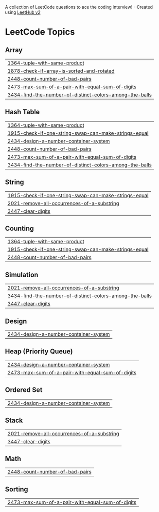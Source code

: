 A collection of LeetCode questions to ace the coding interview! - Created using [LeetHub v2](https://github.com/arunbhardwaj/LeetHub-2.0)
<!---LeetCode Topics Start-->
# LeetCode Topics
## Array
|  |
| ------- |
| [1364-tuple-with-same-product](https://github.com/Shashank164/DSA/tree/master/1364-tuple-with-same-product) |
| [1878-check-if-array-is-sorted-and-rotated](https://github.com/Shashank164/DSA/tree/master/1878-check-if-array-is-sorted-and-rotated) |
| [2448-count-number-of-bad-pairs](https://github.com/Shashank164/DSA/tree/master/2448-count-number-of-bad-pairs) |
| [2473-max-sum-of-a-pair-with-equal-sum-of-digits](https://github.com/Shashank164/DSA/tree/master/2473-max-sum-of-a-pair-with-equal-sum-of-digits) |
| [3434-find-the-number-of-distinct-colors-among-the-balls](https://github.com/Shashank164/DSA/tree/master/3434-find-the-number-of-distinct-colors-among-the-balls) |
## Hash Table
|  |
| ------- |
| [1364-tuple-with-same-product](https://github.com/Shashank164/DSA/tree/master/1364-tuple-with-same-product) |
| [1915-check-if-one-string-swap-can-make-strings-equal](https://github.com/Shashank164/DSA/tree/master/1915-check-if-one-string-swap-can-make-strings-equal) |
| [2434-design-a-number-container-system](https://github.com/Shashank164/DSA/tree/master/2434-design-a-number-container-system) |
| [2448-count-number-of-bad-pairs](https://github.com/Shashank164/DSA/tree/master/2448-count-number-of-bad-pairs) |
| [2473-max-sum-of-a-pair-with-equal-sum-of-digits](https://github.com/Shashank164/DSA/tree/master/2473-max-sum-of-a-pair-with-equal-sum-of-digits) |
| [3434-find-the-number-of-distinct-colors-among-the-balls](https://github.com/Shashank164/DSA/tree/master/3434-find-the-number-of-distinct-colors-among-the-balls) |
## String
|  |
| ------- |
| [1915-check-if-one-string-swap-can-make-strings-equal](https://github.com/Shashank164/DSA/tree/master/1915-check-if-one-string-swap-can-make-strings-equal) |
| [2021-remove-all-occurrences-of-a-substring](https://github.com/Shashank164/DSA/tree/master/2021-remove-all-occurrences-of-a-substring) |
| [3447-clear-digits](https://github.com/Shashank164/DSA/tree/master/3447-clear-digits) |
## Counting
|  |
| ------- |
| [1364-tuple-with-same-product](https://github.com/Shashank164/DSA/tree/master/1364-tuple-with-same-product) |
| [1915-check-if-one-string-swap-can-make-strings-equal](https://github.com/Shashank164/DSA/tree/master/1915-check-if-one-string-swap-can-make-strings-equal) |
| [2448-count-number-of-bad-pairs](https://github.com/Shashank164/DSA/tree/master/2448-count-number-of-bad-pairs) |
## Simulation
|  |
| ------- |
| [2021-remove-all-occurrences-of-a-substring](https://github.com/Shashank164/DSA/tree/master/2021-remove-all-occurrences-of-a-substring) |
| [3434-find-the-number-of-distinct-colors-among-the-balls](https://github.com/Shashank164/DSA/tree/master/3434-find-the-number-of-distinct-colors-among-the-balls) |
| [3447-clear-digits](https://github.com/Shashank164/DSA/tree/master/3447-clear-digits) |
## Design
|  |
| ------- |
| [2434-design-a-number-container-system](https://github.com/Shashank164/DSA/tree/master/2434-design-a-number-container-system) |
## Heap (Priority Queue)
|  |
| ------- |
| [2434-design-a-number-container-system](https://github.com/Shashank164/DSA/tree/master/2434-design-a-number-container-system) |
| [2473-max-sum-of-a-pair-with-equal-sum-of-digits](https://github.com/Shashank164/DSA/tree/master/2473-max-sum-of-a-pair-with-equal-sum-of-digits) |
## Ordered Set
|  |
| ------- |
| [2434-design-a-number-container-system](https://github.com/Shashank164/DSA/tree/master/2434-design-a-number-container-system) |
## Stack
|  |
| ------- |
| [2021-remove-all-occurrences-of-a-substring](https://github.com/Shashank164/DSA/tree/master/2021-remove-all-occurrences-of-a-substring) |
| [3447-clear-digits](https://github.com/Shashank164/DSA/tree/master/3447-clear-digits) |
## Math
|  |
| ------- |
| [2448-count-number-of-bad-pairs](https://github.com/Shashank164/DSA/tree/master/2448-count-number-of-bad-pairs) |
## Sorting
|  |
| ------- |
| [2473-max-sum-of-a-pair-with-equal-sum-of-digits](https://github.com/Shashank164/DSA/tree/master/2473-max-sum-of-a-pair-with-equal-sum-of-digits) |
<!---LeetCode Topics End-->
